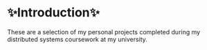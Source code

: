 # ✨Introduction✨
These are a selection of my personal projects completed during my distributed systems coursework at my university.
